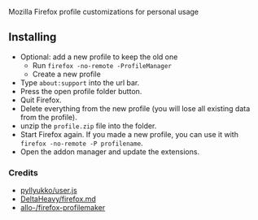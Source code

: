 Mozilla Firefox profile customizations for personal usage

Installing
--

*   Optional: add a new profile to keep the old one
	*   Run `firefox -no-remote -ProfileManager`
	*   Create a new profile
*   Type `about:support` into the url bar.
*   Press the open profile folder button.
*   Quit Firefox.
*   Delete everything from the new profile (you will lose all existing data from the profile).
*   unzip the `profile.zip` file into the folder.
*   Start Firefox again. If you made a new profile, you can use it with `firefox -no-remote -P profilename`.
*   Open the addon manager and update the extensions.

### Credits

* [pyllyukko/user.js](https://github.com/pyllyukko/user.js)
* [DeltaHeavy/firefox.md](https://git.io/vFZGD)
* [allo-/firefox-profilemaker](https://github.com/allo-/firefox-profilemaker)
